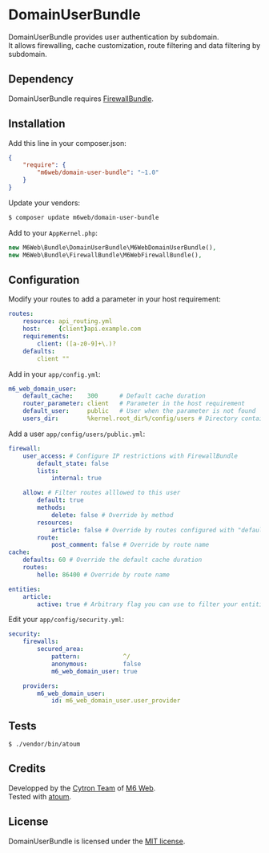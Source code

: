 # DomainUserBundle

DomainUserBundle provides user authentication by subdomain.  
It allows firewalling, cache customization, route filtering and data filtering by subdomain.

## Dependency

DomainUserBundle requires [FirewallBundle](https://github.com/m6web/FirewallBundle).

## Installation

Add this line in your composer.json:

```json
{
    "require": {
        "m6web/domain-user-bundle": "~1.0"
    }
}
```

Update your vendors:

```sh
$ composer update m6web/domain-user-bundle
```

Add to your `AppKernel.php`:

```php
new M6Web\Bundle\DomainUserBundle\M6WebDomainUserBundle(),
new M6Web\Bundle\FirewallBundle\M6WebFirewallBundle(),
```

## Configuration

Modify your routes to add a parameter in your host requirement:

```yaml
routes:
    resource: api_routing.yml
    host:     {client}api.example.com
    requirements:
        client: ([a-z0-9]+\.)?
    defaults:
        client ""
```

Add in your `app/config.yml`:

```yaml
m6_web_domain_user:
    default_cache:    300      # Default cache duration
    router_parameter: client   # Parameter in the host requirement
    default_user:     public   # User when the parameter is not found
    users_dir:        %kernel.root_dir%/config/users # Directory containing the user configs
```

Add a user `app/config/users/public.yml`:

```yaml
firewall:
    user_access: # Configure IP restrictions with FirewallBundle
        default_state: false
        lists:
            internal: true

    allow: # Filter routes alllowed to this user
        default: true
        methods:
            delete: false # Override by method
        resources:
            article: false # Override by routes configured with "defaults: {resource: article}"
        route:
            post_comment: false # Override by route name
cache:
    defaults: 60 # Override the default cache duration
    routes:
        hello: 86400 # Override by route name

entities:
    article:
        active: true # Arbitrary flag you can use to filter your entities in your repositories
```

Edit your `app/config/security.yml`:
```yaml
security:
    firewalls:
        secured_area:
            pattern:            ^/
            anonymous:          false
            m6_web_domain_user: true

    providers:
        m6_web_domain_user:
            id: m6_web_domain_user.user_provider
```

## Tests

```shell
$ ./vendor/bin/atoum
```

## Credits

Developped by the [Cytron Team](http://cytron.fr/) of [M6 Web](http://tech.m6web.fr/).  
Tested with [atoum](http://atoum.org).

## License

DomainUserBundle is licensed under the [MIT license](LICENSE).
